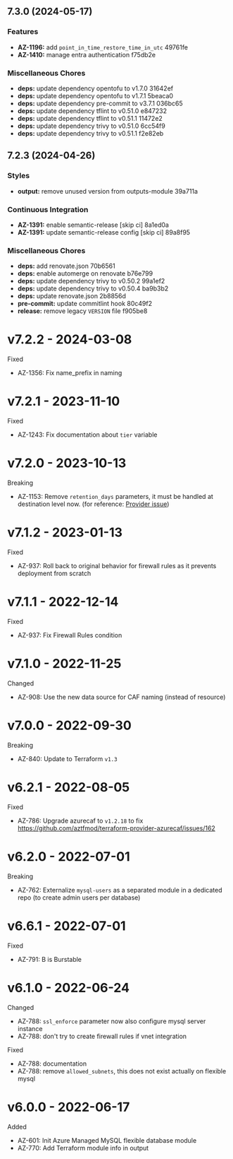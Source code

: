 ## 7.3.0 (2024-05-17)


### Features

* **AZ-1196:** add `point_in_time_restore_time_in_utc` 49761fe
* **AZ-1410:** manage entra authentication f75db2e


### Miscellaneous Chores

* **deps:** update dependency opentofu to v1.7.0 31642ef
* **deps:** update dependency opentofu to v1.7.1 5beaca0
* **deps:** update dependency pre-commit to v3.7.1 036bc65
* **deps:** update dependency tflint to v0.51.0 e847232
* **deps:** update dependency tflint to v0.51.1 11472e2
* **deps:** update dependency trivy to v0.51.0 6cc54f9
* **deps:** update dependency trivy to v0.51.1 f2e82eb

## 7.2.3 (2024-04-26)


### Styles

* **output:** remove unused version from outputs-module 39a711a


### Continuous Integration

* **AZ-1391:** enable semantic-release [skip ci] 8a1ed0a
* **AZ-1391:** update semantic-release config [skip ci] 89a8f95


### Miscellaneous Chores

* **deps:** add renovate.json 70b6561
* **deps:** enable automerge on renovate b76e799
* **deps:** update dependency trivy to v0.50.2 99a1ef2
* **deps:** update dependency trivy to v0.50.4 ba9b3b2
* **deps:** update renovate.json 2b8856d
* **pre-commit:** update commitlint hook 80c49f2
* **release:** remove legacy `VERSION` file f905be8

# v7.2.2 - 2024-03-08

Fixed
  * AZ-1356: Fix name_prefix in naming

# v7.2.1 - 2023-11-10

Fixed
  * AZ-1243: Fix documentation about `tier` variable

# v7.2.0 - 2023-10-13

Breaking
  * AZ-1153: Remove `retention_days` parameters, it must be handled at destination level now. (for reference: [Provider issue](https://github.com/hashicorp/terraform-provider-azurerm/issues/23051))

# v7.1.2 - 2023-01-13

Fixed
  * AZ-937: Roll back to original behavior for firewall rules as it prevents deployment from scratch

# v7.1.1 - 2022-12-14

Fixed
  * AZ-937: Fix Firewall Rules condition

# v7.1.0 - 2022-11-25

Changed
  * AZ-908: Use the new data source for CAF naming (instead of resource)

# v7.0.0 - 2022-09-30

Breaking
  * AZ-840: Update to Terraform `v1.3`

# v6.2.1 - 2022-08-05

Fixed
  * AZ-786: Upgrade azurecaf to `v1.2.18` to fix https://github.com/aztfmod/terraform-provider-azurecaf/issues/162

# v6.2.0 - 2022-07-01

Breaking
  * AZ-762: Externalize `mysql-users` as a separated module in a dedicated repo (to create admin users per database)

# v6.6.1 - 2022-07-01

Fixed
  * AZ-791: B is Burstable

# v6.1.0 - 2022-06-24

Changed
  * AZ-788: `ssl_enforce` parameter now also configure mysql server instance
  * AZ-788: don't try to create firewall rules if vnet integration

Fixed
  * AZ-788: documentation
  * AZ-788: remove `allowed_subnets`, this does not exist actually on flexible mysql

# v6.0.0 - 2022-06-17

Added
  * AZ-601: Init Azure Managed MySQL flexible database module
  * AZ-770: Add Terraform module info in output
